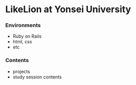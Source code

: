 # LikeLion at Yonsei University

### Environments
- Ruby on Rails
- html, css
- etc

### Contents
- projects
- study session contents
